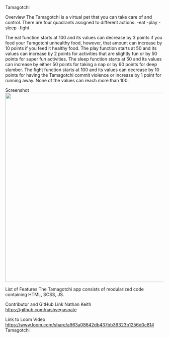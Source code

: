 Tamagotchi

Overview
The Tamagotchi is a virtual pet that you can take care of and control. There are four quadrants assigned to different actions:
-eat
-play
-sleep
-fight

The eat function starts at 100 and its values can decrease by 3 points if you feed your Tamgotchi unhealthy food, however, that amount can increase by 10 points if you feed it healthy food.
The play function starts at 50 and its values can increase by 2 points for activities that are slightly fun or by 50 points for super fun activities.
The sleep function starts at 50 and its values can increase by either 50 points for taking a nap or by 60 points for deep slumber.
The fight function starts at 100 and its values can decrease by 10 points for having the Tamagotchi commit violence or increase by 1 point for running away.
None of the values can reach more than 100.

Screenshot
<img width="600" src="https://user-images.githubusercontent.com/76710923/110222673-89af5f80-7e99-11eb-8345-db8839d5a5d0.png">

List of Features
The Tamagotchi app consists of modularized code containing HTML, SCSS, JS.

Contributor and GitHub Link
Nathan Keith
https://github.com/nashvegasnate

Link to Loom Video
https://www.loom.com/share/a963a08642db437bb39323b1256d0c81# Tamagotchi
